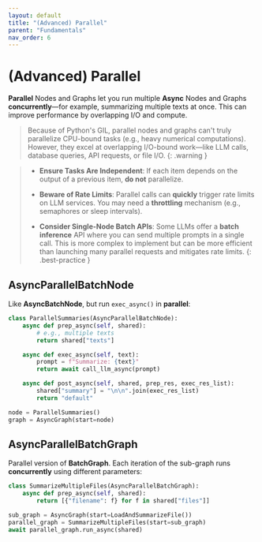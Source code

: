 ```yaml
---
layout: default
title: "(Advanced) Parallel"
parent: "Fundamentals"
nav_order: 6
---
```


# (Advanced) Parallel

**Parallel** Nodes and Graphs let you run multiple **Async** Nodes and Graphs  **concurrently**—for example, summarizing multiple texts at once. This can improve performance by overlapping I/O and compute.

> Because of Python's GIL, parallel nodes and graphs can't truly parallelize CPU-bound tasks (e.g., heavy numerical computations). However, they excel at overlapping I/O-bound work—like LLM calls, database queries, API requests, or file I/O.
{: .warning }

> - **Ensure Tasks Are Independent**: If each item depends on the output of a previous item, **do not** parallelize.
>
> - **Beware of Rate Limits**: Parallel calls can **quickly** trigger rate limits on LLM services. You may need a **throttling** mechanism (e.g., semaphores or sleep intervals).
>
> - **Consider Single-Node Batch APIs**: Some LLMs offer a **batch inference** API where you can send multiple prompts in a single call. This is more complex to implement but can be more efficient than launching many parallel requests and mitigates rate limits.
{: .best-practice }

## AsyncParallelBatchNode

Like **AsyncBatchNode**, but run `exec_async()` in **parallel**:

```python
class ParallelSummaries(AsyncParallelBatchNode):
    async def prep_async(self, shared):
        # e.g., multiple texts
        return shared["texts"]

    async def exec_async(self, text):
        prompt = f"Summarize: {text}"
        return await call_llm_async(prompt)

    async def post_async(self, shared, prep_res, exec_res_list):
        shared["summary"] = "\n\n".join(exec_res_list)
        return "default"

node = ParallelSummaries()
graph = AsyncGraph(start=node)
```

## AsyncParallelBatchGraph

Parallel version of **BatchGraph**. Each iteration of the sub-graph runs **concurrently** using different parameters:

```python
class SummarizeMultipleFiles(AsyncParallelBatchGraph):
    async def prep_async(self, shared):
        return [{"filename": f} for f in shared["files"]]

sub_graph = AsyncGraph(start=LoadAndSummarizeFile())
parallel_graph = SummarizeMultipleFiles(start=sub_graph)
await parallel_graph.run_async(shared)
```
